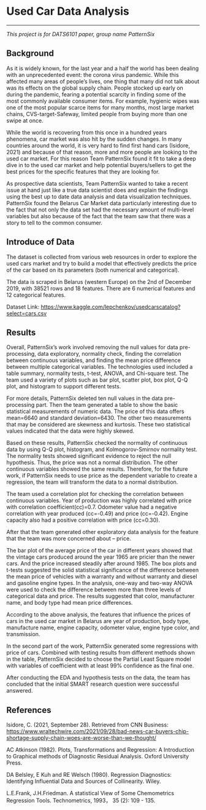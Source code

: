 # Used Car Data Analysis
---
*This project is for DATS6101 paper, group name PatternSix*

## Background
As it is widely known, for the last year and a half the world has been dealing with an unprecedented event: the corona virus pandemic. While this affected many areas of people’s lives, one thing that many did not talk about was its effects on the global supply chain. People stocked up early on during the pandemic, fearing a potential scarcity in finding some of the most commonly available consumer items. For example, hygienic wipes was one of the most popular scarce items for many months, most large market chains, CVS-target-Safeway, limited people from buying more than one swipe at once.

While the world is recovering from this once in a hundred years phenomena, car market was also hit by the sudden changes. In many countries around the world, it is very hard to find first hand cars (Isidore, 2021) and because of that reason, more and more people are looking to the used car market. For this reason Team PatternSix found it fit to take a deep dive in to the used car market and help potential buyers/sellers to get the best prices for the specific features that they are looking for.

As prospective data scientists, Team PatternSix wanted to take a recent issue at hand just like a true data scientist does and explain the findings using the best up to date data analysis and data visualization techniques. PatternSix found the Belarus Car Market data particularly interesting due to the fact that not only the data set had the necessary amount of multi-level variables but also because of the fact that the team saw that there was a story to tell to the common consumer.

## Introduce of Data
The dataset is collected from various web resources in order to explore the used cars market and try to build a model that effectively predicts the price of the car based on its parameters (both numerical and categorical).

The data is scraped in Belarus (western Europe) on the 2nd of December 2019, with 38521 rows and 18 features. There are 6 numerical features and 12 categorical features.

Dataset Link: https://www.kaggle.com/lepchenkov/usedcarscatalog?select=cars.csv

## Results
Overall, PatternSix’s work involved removing the null values for data pre-processing, data exploratory, normality check, finding the correlation between continuous variables, and finding the mean price difference between multiple categorical variables. The technologies used included a table summary, normality tests, t-test, ANOVA, and Chi-square test. The team used a variety of plots such as bar plot, scatter plot, box plot, Q-Q plot, and histogram to support different tests.

For more details, PatternSix deleted ten null values in the data pre-processing part. Then the team generated a table to show the basic statistical measurements of numeric data. The price of this data offers mean=6640 and standard deviation=6430. The other two measurements that may be considered are skewness and kurtosis. These two statistical values indicated that the data were highly skewed.

Based on these results, PatternSix checked the normality of continuous data by using Q-Q plot, histogram, and Kolmogorov-Smirnov normality test. The normality tests showed significant evidence to reject the null hypothesis. Thus, the price was not a normal distribution. The other continuous variables showed the same results. Therefore, for the future work, if PatternSix needs to use price as the dependent variable to create a regression, the team will transform the data to a normal distribution.

The team used a correlation plot for checking the correlation between continuous variables. Year of production was highly correlated with price with correlation coefficient(cc)=0.7. Odometer value had a negative correlation with year produced (cc=-0.49) and price (cc=-0.42). Engine capacity also had a positive correlation with price (cc=0.30).

After that the team generated other exploratory data analysis for the feature that the team was more concerned about – price.

The bar plot of the average price of the car in different years showed that the vintage cars produced around the year 1965 are pricier than the newer cars. And the price increased steadily after around 1985. The box plots and t-tests suggested the solid statistical significance of the difference between the mean price of vehicles with a warranty and without warranty and diesel and gasoline engine types. In the analysis, one-way and two-way ANOVA were used to check the difference between more than three levels of categorical data and price. The results suggested that color, manufacturer name, and body type had mean price differences.

According to the above analysis, the features that influence the prices of cars in the used car market in Belarus are year of production, body type, manufacture name, engine capacity, odometer value, engine type color, and transmission.

In the second part of the work, PatternSix generated some regressions with price of cars. Combined with testing results from different methods shown in the table, PatternSix decided to choose the Partial Least Square model with variables of coefficient with at least 99% confidence as the final one. 

After conducting the EDA and hypothesis tests on the data, the team has concluded that the initial SMART research question were successful answered.

## References
Isidore, C. (2021, September 28). Retrieved from CNN Business: 
https://www.wraltechwire.com/2021/09/28/bad-news-car-buyers-chip-shortage-supply-chain-woes-are-worse-than-we-thought/

AC Atkinson (1982). Plots, Transformations and Regression: A Introduction to Graphical methods
of Diagnostic Residual Analysis. Oxford University Press.

DA Belsley, E Kuh and RE Welsch (1980). Regression Diagnostics: Identifying Influential Data and Sources of Collinearity. Wiley.

L.E.Frank, J.H.Friedman. A statistical View of Some Chemometrics Regression Tools. Technometrics, 1993， 35 (2): 109 - 135.
